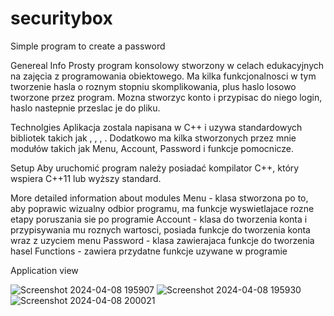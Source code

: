 # securitybox
Simple program to create a password

Genereal Info
Prosty program konsolowy stworzony w celach edukacyjnych na zajęcia z programowania obiektowego. Ma kilka funkcjonalnosci w tym tworzenie hasla o roznym stopniu skomplikowania, plus haslo losowo tworzone przez program. Mozna stworzyc konto i przypisac do niego login, haslo nastepnie przeslac je do pliku.

Technolgies
Aplikacja zostala napisana w C++ i uzywa standardowych bibliotek takich jak <iosteam>, <cstdlib>, <vector>, <ctime>. Dodatkowo ma kilka stworzonych przez mnie modułów takich jak Menu, Account, Password i funkcje pomocnicze.

Setup
Aby uruchomić program należy posiadać kompilator C++, który wspiera C++11 lub wyższy standard. 

More detailed information about modules
Menu - klasa stworzona po to, aby poprawic wizualny odbior programu, ma funkcje wyswietlajace rozne etapy poruszania sie po programie
Account - klasa do tworzenia konta i przypisywania mu roznych wartosci, posiada funkcje do tworzenia konta wraz z uzyciem menu
Password - klasa zawierajaca funkcje do tworzenia hasel
Functions - zawiera przydatne funkcje uzywane w programie

Application view

![Screenshot 2024-04-08 195907](https://github.com/m94madei/securitybox/assets/115645287/4d1e4d9f-8874-4044-9693-e3e7aa9a0b4e)
![Screenshot 2024-04-08 195930](https://github.com/m94madei/securitybox/assets/115645287/9e8e5e13-6323-426c-b33e-860cc0d6f7d7)
![Screenshot 2024-04-08 200021](https://github.com/m94madei/securitybox/assets/115645287/de34bf77-2ba8-46cb-976d-429977f4d6b1)
